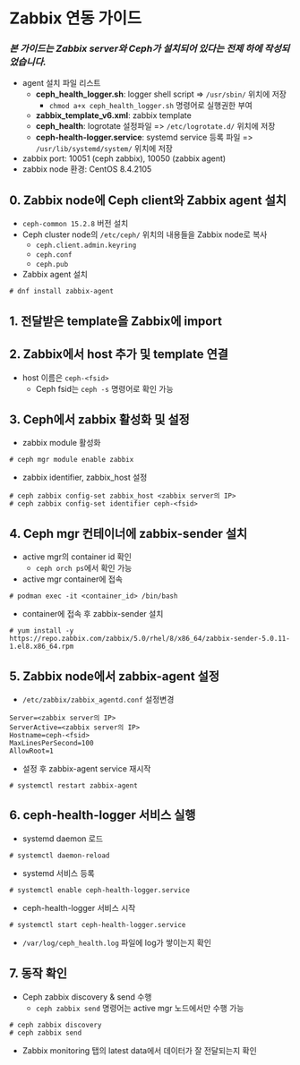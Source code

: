 Zabbix 연동 가이드
================
### *본 가이드는 Zabbix server와 Ceph가 설치되어 있다는 전제 하에 작성되었습니다.*

- agent 설치 파일 리스트
	- **ceph_health_logger.sh**: logger shell script => `/usr/sbin/` 위치에 저장
		- `chmod a+x ceph_health_logger.sh` 명령어로 실행권한 부여
	- **zabbix_template_v6.xml**: zabbix template
	- **ceph_health**: logrotate 설정파일 => `/etc/logrotate.d/` 위치에 저장
	- **ceph-health-logger.service**: systemd service 등록 파일 => `/usr/lib/systemd/system/` 위치에 저장
- zabbix port: 10051 (ceph zabbix), 10050 (zabbix agent)
- zabbix node 환경: CentOS 8.4.2105

## 0. Zabbix node에 Ceph client와 Zabbix agent 설치
- `ceph-common 15.2.8` 버전 설치
- Ceph cluster node의 `/etc/ceph/` 위치의 내용들을 Zabbix node로 복사
	- `ceph.client.admin.keyring`
	- `ceph.conf`
	- `ceph.pub`
- Zabbix agent 설치
```
# dnf install zabbix-agent
```
	
## 1. 전달받은 template을 Zabbix에 import

## 2. Zabbix에서 host 추가 및 template 연결
- host 이름은 `ceph-<fsid>`
	- Ceph fsid는 `ceph -s` 명령어로 확인 가능

## 3. Ceph에서 zabbix 활성화 및 설정
- zabbix module 활성화
```
# ceph mgr module enable zabbix
```
- zabbix identifier, zabbix_host 설정
```
# ceph zabbix config-set zabbix_host <zabbix server의 IP>
# ceph zabbix config-set identifier ceph-<fsid>
```
	
## 4. Ceph mgr 컨테이너에 zabbix-sender 설치
- active mgr의 container id 확인
	- `ceph orch ps`에서 확인 가능
- active mgr container에 접속
```
# podman exec -it <container_id> /bin/bash
```
- container에 접속 후 zabbix-sender 설치
```
# yum install -y https://repo.zabbix.com/zabbix/5.0/rhel/8/x86_64/zabbix-sender-5.0.11-1.el8.x86_64.rpm
```
	
## 5. Zabbix node에서 zabbix-agent 설정
- `/etc/zabbix/zabbix_agentd.conf` 설정변경
```
Server=<zabbix server의 IP>
ServerActive=<zabbix server의 IP>
Hostname=ceph-<fsid>
MaxLinesPerSecond=100
AllowRoot=1
```
- 설정 후 zabbix-agent service 재시작
```
# systemctl restart zabbix-agent
```
	
## 6. ceph-health-logger 서비스 실행
- systemd daemon 로드
```
# systemctl daemon-reload
```
- systemd 서비스 등록
```
# systemctl enable ceph-health-logger.service
```
- ceph-health-logger 서비스 시작
```
# systemctl start ceph-health-logger.service
```
- `/var/log/ceph_health.log` 파일에 log가 쌓이는지 확인
	
## 7. 동작 확인
- Ceph zabbix discovery & send 수행
	- `ceph zabbix send` 명령어는 active mgr 노드에서만 수행 가능
```
# ceph zabbix discovery
# ceph zabbix send
```
- Zabbix monitoring 탭의 latest data에서 데이터가 잘 전달되는지 확인
